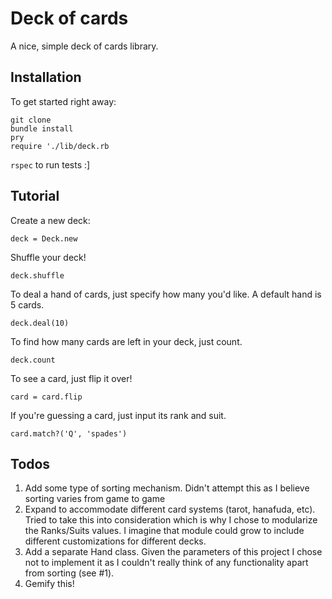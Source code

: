 # Deck of cards

A nice, simple deck of cards library.

## Installation
To get started right away:
```
git clone
bundle install
pry
require './lib/deck.rb
```
`rspec` to run tests :]

## Tutorial
Create a new deck:
```
deck = Deck.new
```
Shuffle your deck!
```
deck.shuffle
```
To deal a hand of cards, just specify how many you'd like. A default hand is 5 cards.
```
deck.deal(10)
```
To find how many cards are left in your deck, just count.
```
deck.count
```
To see a card, just flip it over!
```
card = card.flip
```
If you're guessing a card, just input its rank and suit.
```
card.match?('Q', 'spades')
```

## Todos

 1. Add some type of sorting mechanism. Didn't attempt this as I believe sorting varies from game to game
 2. Expand to accommodate different card systems (tarot, hanafuda, etc). Tried to take this into consideration which is why I chose to modularize the Ranks/Suits values. I imagine that module could grow to include different customizations for different decks.
 3. Add a separate Hand class. Given the parameters of this project I chose not to implement it as I couldn't really think of any functionality apart from sorting (see #1).
 4. Gemify this!
